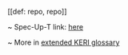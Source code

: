 [[def: repo, repo]]

~ Spec-Up-T link: <a href='https://weboftrust.github.io/WOT-terms/docs/glossary/repo'>here</a>

~ More in <a href="https://weboftrust.github.io/WOT-terms/docs/glossary/repo">extended KERI glossary</a>
